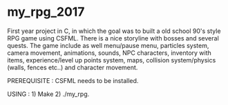 # my_rpg_2017
First year project in C, in which the goal was to built a old school 90's style RPG game using CSFML. There is a nice storyline with bosses and several quests. The game include as well menu/pause menu, particles system, camera movement, animations, sounds, NPC characters, inventory with items, experience/level up points system, maps, collision system/physics (walls, fences etc..) and character movement.

PREREQUISITE : CSFML needs to be installed.

USING : 1) Make 2) ./my_rpg.
